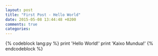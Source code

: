 ```yaml
---
layout: post
title: "First Post - Hello World"
date: 2015-05-08 13:44:48 +0200
comments: true
categories: 
---
```


{% codeblock lang:py %}
print 'Hello World!'
print 'Kaixo Mundua!'
{% endcodeblock %}
